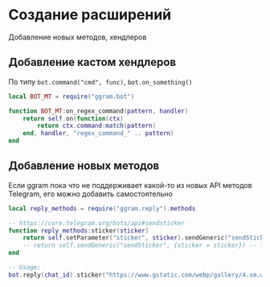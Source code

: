 # Создание расширений

Добавление новых методов, хендлеров

## Добавление кастом хендлеров

По типу `bot.command("cmd", func)`, `bot.on_something()`

```lua
local BOT_MT = require("ggram.bot")

function BOT_MT:on_regex_command(pattern, handler)
	return self.on(function(ctx)
		return ctx.command:match(pattern)
	end, handler, "regex_command_" .. pattern)
end
```

## Добавление новых методов

Если ggram пока что не поддерживает какой-то из новых API методов Telegram, его можно добавить самостоятельно

```lua
local reply_methods = require("ggram.reply").methods

-- https://core.telegram.org/bots/api#sendsticker
function reply_methods:sticker(sticker)
	return self.setParameter("sticker", sticker).sendGeneric("sendSticker")
	-- return self.sendGeneric("sendSticker", {sticker = sticker}) -- That's allowed, too.
end

-- Usage:
bot.reply(chat_id).sticker("https://www.gstatic.com/webp/gallery/4.sm.webp") -- sticker_url or file_id
```
